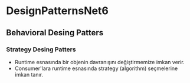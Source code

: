 # DesignPatternsNet6

## Behavioral Desing Patters

### Strategy Desing Patters
- Runtime esnasında bir objenin davranışını değiştirmemize imkan verir.
- Consumer'lara runtime esnasında strategy (algorithm) seçmelerine imkan tanır.
